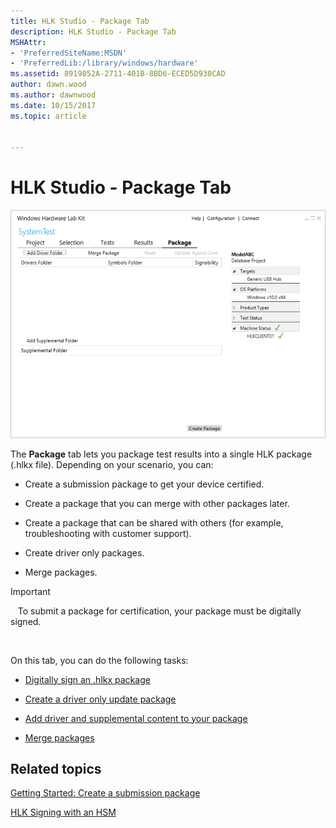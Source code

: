```yaml
---
title: HLK Studio - Package Tab
description: HLK Studio - Package Tab
MSHAttr:
- 'PreferredSiteName:MSDN'
- 'PreferredLib:/library/windows/hardware'
ms.assetid: 8919852A-2711-401B-8BD6-ECED5D930CAD
author: dawn.wood
ms.author: dawnwood
ms.date: 10/15/2017
ms.topic: article


---
```


# HLK Studio - Package Tab


![hlk studio package tab](images/p-hlk-studio-package-tab.png)

The **Package** tab lets you package test results into a single HLK package (.hlkx file). Depending on your scenario, you can:

-   Create a submission package to get your device certified.

-   Create a package that you can merge with other packages later.

-   Create a package that can be shared with others (for example, troubleshooting with customer support).

-   Create driver only packages.

-   Merge packages.

>[!IMPORTANT]
>  
To submit a package for certification, your package must be digitally signed.

 

On this tab, you can do the following tasks:

-   [Digitally sign an .hlkx package](digitally-sign-an-hlkx-package.md)

-   [Create a driver only update package](create-a-driver-only-update-package.md)

-   [Add driver and supplemental content to your package](add-driver-and-supplemental-content-to-your-package.md)

-   [Merge packages](merge-packages.md)

## <span id="related_topics"></span>Related topics


[Getting Started: Create a submission package](..\getstarted\step-8-create-a-submission-package.md)

[HLK Signing with an HSM](hlk-signing-with-an-hsm.md)

 

 







